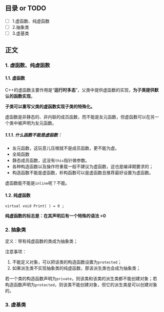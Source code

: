
## 目录 or TODO
- [ ] 1.虚函数、纯虚函数
- [ ] 2.抽象类
- [ ] 3.虚基类
## 正文

### 1. 虚函数、纯虚函数

#### 1.1. 虚函数

C++的虚函数主要作用是“**运行时多态**”，父类中提供虚函数的实现，**为子类提供默认的函数实现**。

**子类可以重写父类的虚函数实现子类的特殊化。**

虚函数是非静态的、非内联的成员函数，而不能是友元函数，但虚函数可以在另一个类中被声明为友元函数。

##### 1.1.1. 什么函数不能是虚函数：

- 友元函数，这玩意儿压根就不是成员函数，更不能为虚。
- 全局函数
- 静态成员函数，这没有`this`指针做参数。
- 各种构造函数以及操作符重载一般不建议为虚函数，这也是编译期要求的；
- 构造函数不能是虚函数，析构函数可以是虚函数且推荐最好设置为虚函数。

虚函数能不能是`inline`呢？不能。

#### 1.2. 纯虚函数

`virtual void Print( ) = 0 ;`

**纯虚函数的标志是：在其声明后有一个特殊的语法 =0**

### 2. 抽象类

定义：带有纯虚函数的类成为抽象类；

注意事项：

1. 不能定义对象，可以把该类的构造函数设置为`protected`；
2. 如果派生类不实现抽象类的纯虚函数，那该派生类也会成为抽象类；

若一个类的构造函数声明为`private`，则该类和该类的派生类都不能创建对象；若构造函数声明为`protected`，则该类不能创建对象，但它的派生类是可以创建对象的。

### 3. 虚基类


